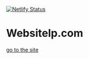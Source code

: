 [![Netlify Status](https://api.netlify.com/api/v1/badges/7f249bae-0074-41c7-9126-0c222dff9b2e/deploy-status)](https://app.netlify.com/sites/cocky-mcclintock-5a1575/deploys)

# Websitelp.com
[go to the site](https://websitelp.com)